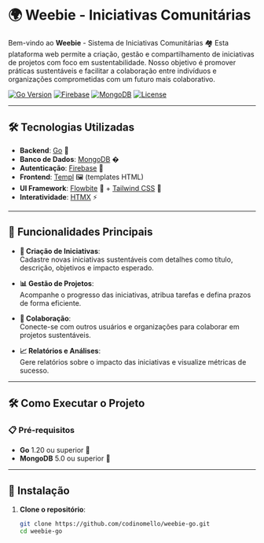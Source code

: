 # 🌍 Weebie - Iniciativas Comunitárias

Bem-vindo ao **Weebie** - Sistema de Iniciativas Comunitárias 🏘️
Esta plataforma web permite a criação, gestão e compartilhamento de iniciativas de projetos com foco em sustentabilidade. Nosso objetivo é promover práticas sustentáveis e facilitar a colaboração entre indivíduos e organizações comprometidas com um futuro mais colaborativo.

[![Go Version](https://img.shields.io/badge/Go-1.20%2B-blue?logo=go)](https://golang.org/)
[![Firebase](https://img.shields.io/badge/Firebase-Auth-orange?logo=firebase)](https://firebase.google.com/)
[![MongoDB](https://img.shields.io/badge/MongoDB-5.0%2B-green?logo=mongodb)](https://www.mongodb.com/)
[![License](https://img.shields.io/badge/License-MIT-yellow)](https://github.com/codinomello/weebie-go/blob/main/LICENSE)

---

## 🛠️ Tecnologias Utilizadas

- **Backend**: [Go](https://golang.org/) 🐹
- **Banco de Dados**: [MongoDB](https://www.mongodb.com/) �
- **Autenticação**: [Firebase](https://firebase.google.com/products/auth) 🔐
- **Frontend**: [Templ](https://github.com/arschles/templ) 🖼️ (templates HTML)
- **UI Framework**: [Flowbite](https://flowbite.com/) 🎨 + [Tailwind CSS](https://tailwindcss.com/) 🎯
- **Interatividade**: [HTMX](https://htmx.org/) ⚡

---

## 🚀 Funcionalidades Principais

- **🌱 Criação de Iniciativas**:  
  Cadastre novas iniciativas sustentáveis com detalhes como título, descrição, objetivos e impacto esperado.

- **📊 Gestão de Projetos**:  
  Acompanhe o progresso das iniciativas, atribua tarefas e defina prazos de forma eficiente.

- **🤝 Colaboração**:  
  Conecte-se com outros usuários e organizações para colaborar em projetos sustentáveis.

- **📈 Relatórios e Análises**:  
  Gere relatórios sobre o impacto das iniciativas e visualize métricas de sucesso.

---

## 🛠️ Como Executar o Projeto

### 📋 Pré-requisitos

- **Go** 1.20 ou superior 🐹
- **MongoDB** 5.0 ou superior 🍃

---

## 📩 Instalação

1. **Clone o repositório**:
   ```bash
   git clone https://github.com/codinomello/weebie-go.git
   cd weebie-go
